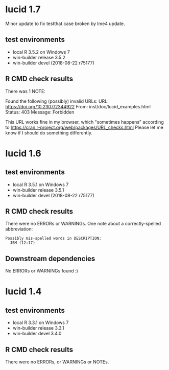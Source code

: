 
# lucid 1.7

Minor update to fix testthat case broken by lme4 update.

## test environments

* local R 3.5.2 on Windows 7
* win-builder release 3.5.2
* win-builder devel (2018-08-22 r75177)

## R CMD check results

There was 1 NOTE:

Found the following (possibly) invalid URLs:
  URL: https://doi.org/10.2307/2344922
    From: inst/doc/lucid_examples.html
    Status: 403
    Message: Forbidden
    
This URL works fine in my browser, which "sometimes happens" according to https://cran.r-project.org/web/packages/URL_checks.html
Please let me know if I should do something differently.

# lucid 1.6

## test environments

* local R 3.5.1 on Windows 7
* win-builder release 3.5.1
* win-builder devel (2018-08-22 r75177)

## R CMD check results

There were no ERRORs or WARNINGs.  One note about a correctly-spelled abbreviation:
```
Possibly mis-spelled words in DESCRIPTION:
  JSM (12:17)
```

## Downstream dependencies

No ERRORs or WARNINGs found :)


# lucid 1.4

## test environments

* local R 3.3.1 on Windows 7
* win-builder release 3.3.1
* win-builder devel 3.4.0

## R CMD check results

There were no ERRORs, or WARNINGs or NOTEs.
